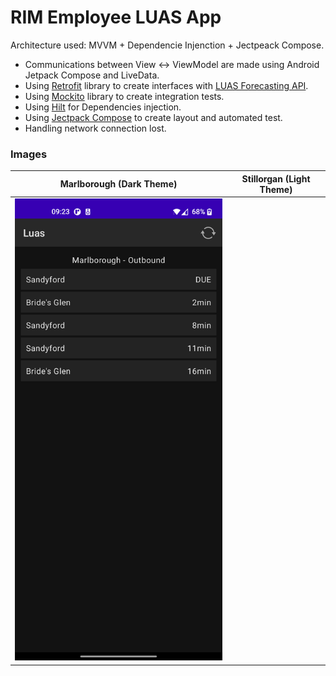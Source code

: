 # RIM Employee LUAS App

Architecture used: MVVM + Dependencie Injenction + Jectpeack Compose.

- Communications between View <-> ViewModel are made using Android Jetpack Compose and LiveData. 
- Using [Retrofit](https://square.github.io/retrofit/) library to create interfaces with [LUAS Forecasting API](https://data.gov.ie/dataset/luas-forecasting-api).
- Using [Mockito](https://github.com/mockito/mockito) library to create integration tests.
- Using [Hilt](https://developer.android.com/training/dependency-injection/hilt-android) for Dependencies injection.
- Using [Jectpack Compose](https://developer.android.com/jetpack/compose/) to create layout and automated test.
- Handling network connection lost.

### Images

| Marlborough (Dark Theme) | Stillorgan (Light Theme)  |
|---|---|
| <img src="https://github.com/hlandim/LuaForecast/blob/master/imgs/Marlborough.png" width="400"/>    |   |
